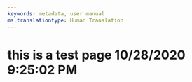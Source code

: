 ```yaml
---
keywords: metadata, user manual
ms.translationtype: Human Translation
---
```

# this is a test page 10/28/2020 9:25:02 PM